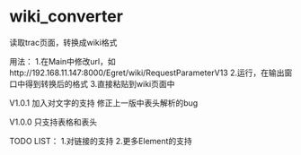 wiki_converter
==============

读取trac页面，转换成wiki格式

用法：
1.在Main中修改url，如http://192.168.11.147:8000/Egret/wiki/RequestParameterV13
2.运行，在输出窗口中得到转换后的格式
3.直接粘贴到wiki页面中

V1.0.1
加入对文字的支持
修正上一版中表头解析的bug


V1.0.0
只支持表格和表头


TODO LIST：
1.对链接的支持
2.更多Element的支持
